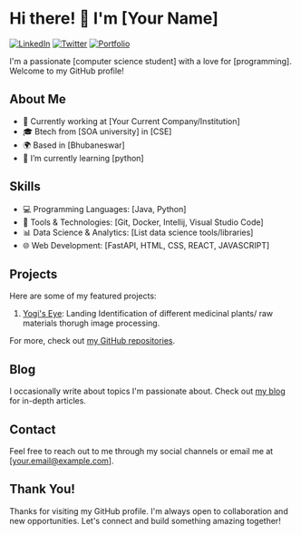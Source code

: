 # Hi there! 👋 I'm [Your Name]

[![LinkedIn](https://img.shields.io/badge/LinkedIn-Connect-blue?style=flat&logo=linkedin)](https://www.linkedin.com/in/raushan-raj-4a23a221a/)
[![Twitter](https://img.shields.io/badge/Twitter-Follow-1da1f2?style=flat&logo=twitter)](https://twitter.com/RaushanRaj9427)
[![Portfolio](https://img.shields.io/badge/Portfolio-Visit-ff69b4?style=flat)](https://www.your-portfolio-website.com)

I'm a passionate [computer science student] with a love for [programming]. Welcome to my GitHub profile!

## About Me

- 💼 Currently working at [Your Current Company/Institution]
- 🎓 Btech from [SOA university] in [CSE]
- 🌍 Based in [Bhubaneswar]
- 🌱 I’m currently learning [python]

## Skills

- 💻 Programming Languages: [Java, Python]
- 🧰 Tools & Technologies: [Git, Docker, Intellij, Visual Studio Code]
- 📊 Data Science & Analytics: [List data science tools/libraries]
- 🌐 Web Development: [FastAPI, HTML, CSS, REACT, JAVASCRIPT]

## Projects

Here are some of my featured projects:

1. [Yogi's Eye](https://github.com/raushanraj9427/Yogi-v1): Landing Identification of different medicinal plants/ raw materials thorugh image processing.




For more, check out [my GitHub repositories](https://github.com/raushanraj9427?tab=repositories).

## Blog

I occasionally write about topics I'm passionate about. Check out [my blog](https://www.your-blog-website.com) for in-depth articles.

## Contact

Feel free to reach out to me through my social channels or email me at [your.email@example.com].

## Thank You!

Thanks for visiting my GitHub profile. I'm always open to collaboration and new opportunities. Let's connect and build something amazing together!

